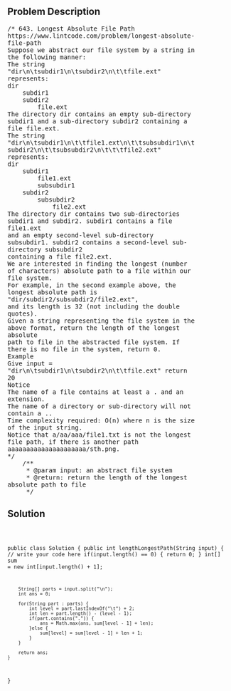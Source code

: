 <!--
<style>
  body { font-family: Arial, sans-serif; }
  .container { max-width: 100%; margin: 0 auto; padding: 10px; }
  .comment-block { max-width: 30%; background-color: #f9f9f9; padding: 10px; border-left: 5px solid #ccc; overflow-wrap: break-word; white-space: pre-wrap; }
  .code-block { background-color: #f4f4f4; padding: 10px; border: 1px solid #ddd; overflow-wrap: break-word; white-space: pre-wrap; }
</style>
-->

<div class='container'>
<h2>Problem Description</h2>
<div class='comment-block'>
<pre>
/* 643. Longest Absolute File Path
https://www.lintcode.com/problem/longest-absolute-
file-path
Suppose we abstract our file system by a string in
the following manner:
The string
"dir\n\tsubdir1\n\tsubdir2\n\t\tfile.ext"
represents:
dir
    subdir1
    subdir2
        file.ext
The directory dir contains an empty sub-directory
subdir1 and a sub-directory subdir2 containing a
file file.ext.
The string
"dir\n\tsubdir1\n\t\tfile1.ext\n\t\tsubsubdir1\n\t
subdir2\n\t\tsubsubdir2\n\t\t\tfile2.ext"
represents:
dir
    subdir1
        file1.ext
        subsubdir1
    subdir2
        subsubdir2
            file2.ext
The directory dir contains two sub-directories
subdir1 and subdir2. subdir1 contains a file
file1.ext
and an empty second-level sub-directory
subsubdir1. subdir2 contains a second-level sub-
directory subsubdir2
containing a file file2.ext.
We are interested in finding the longest (number
of characters) absolute path to a file within our
file system.
For example, in the second example above, the
longest absolute path is
"dir/subdir2/subsubdir2/file2.ext",
and its length is 32 (not including the double
quotes).
Given a string representing the file system in the
above format, return the length of the longest
absolute
path to file in the abstracted file system. If
there is no file in the system, return 0.
Example
Give input =
"dir\n\tsubdir1\n\tsubdir2\n\t\tfile.ext" return
20
Notice
The name of a file contains at least a . and an
extension.
The name of a directory or sub-directory will not
contain a ..
Time complexity required: O(n) where n is the size
of the input string.
Notice that a/aa/aaa/file1.txt is not the longest
file path, if there is another path
aaaaaaaaaaaaaaaaaaaaa/sth.png.
*/
    /**
     * @param input: an abstract file system
     * @return: return the length of the longest
absolute path to file
     */
</pre>
</div>

<h2>Solution</h2>
<div class='code-block'>
<pre><code class='language-java'>

public class Solution {
    public int lengthLongestPath(String input) {
        // write your code here
        if(input.length() == 0) {
            return 0;
        }
        int[] sum = new int[input.length() + 1];
        
        String[] parts = input.split("\n");
        int ans = 0;
        
        for(String part : parts) {
            int level = part.lastIndexOf("\t") + 2;
            int len = part.length() - (level - 1);
            if(part.contains(".")) {
                ans = Math.max(ans, sum[level - 1] + len);
            }else {
                sum[level] = sum[level - 1] + len + 1;
            }
        }
        
        return ans;
    }
}</code></pre>
</div>
</div>
